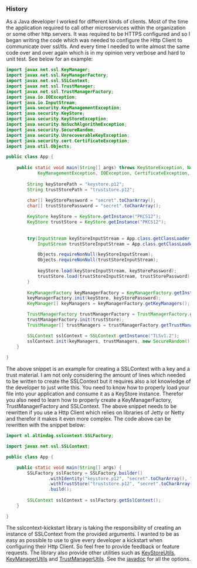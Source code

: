 ### History
As a Java developer I worked for different kinds of clients. Most of the time the application required to call other microservices within the organization or some other http servers. 
It was required to be HTTPS configured and so I began writing the code which was needed to configure the Http Client to communicate over ssl/tls. And every time I needed to write almost the same code over and over again which is in my opinion very verbose and hard to unit test. See below for an example:
```java
import javax.net.ssl.KeyManager;
import javax.net.ssl.KeyManagerFactory;
import javax.net.ssl.SSLContext;
import javax.net.ssl.TrustManager;
import javax.net.ssl.TrustManagerFactory;
import java.io.IOException;
import java.io.InputStream;
import java.security.KeyManagementException;
import java.security.KeyStore;
import java.security.KeyStoreException;
import java.security.NoSuchAlgorithmException;
import java.security.SecureRandom;
import java.security.UnrecoverableKeyException;
import java.security.cert.CertificateException;
import java.util.Objects;

public class App {
    
    public static void main(String[] args) throws KeyStoreException, NoSuchAlgorithmException, 
            KeyManagementException, IOException, CertificateException, UnrecoverableKeyException {
        
        String keyStorePath = "keystore.p12";
        String trustStorePath = "truststore.p12";
        
        char[] keyStorePassword = "secret".toCharArray();
        char[] trustStorePassword = "secret".toCharArray();

        KeyStore keyStore = KeyStore.getInstance("PKCS12");
        KeyStore trustStore = KeyStore.getInstance("PKCS12");
        
        
        try(InputStream keyStoreInputStream = App.class.getClassLoader().getResourceAsStream(keyStorePath);
            InputStream trustStoreInputStream = App.class.getClassLoader().getResourceAsStream(trustStorePath)) {

            Objects.requireNonNull(keyStoreInputStream);
            Objects.requireNonNull(trustStoreInputStream);
            
            keyStore.load(keyStoreInputStream, keyStorePassword);
            trustStore.load(trustStoreInputStream, trustStorePassword);
        }
        
        KeyManagerFactory keyManagerFactory = KeyManagerFactory.getInstance(KeyManagerFactory.getDefaultAlgorithm());
        keyManagerFactory.init(keyStore, keyStorePassword);
        KeyManager[] keyManagers = keyManagerFactory.getKeyManagers();

        TrustManagerFactory trustManagerFactory = TrustManagerFactory.getInstance(TrustManagerFactory.getDefaultAlgorithm());
        trustManagerFactory.init(trustStore);
        TrustManager[] trustManagers = trustManagerFactory.getTrustManagers();

        SSLContext sslContext = SSLContext.getInstance("TLSv1.2");
        sslContext.init(keyManagers, trustManagers, new SecureRandom());
    }
    
}
```
The above snippet is an example for creating a SSLContext with a key and a trust material. I am not only considering the amount of lines which needed to be written to create the SSLContext but it requires also a lot knowledge of the developer to just write this.
You need to know how to properly load your file into your application and consume it as a KeyStore instance. Therefor you also need to learn how to properly create a KeyManagerFactory, TrustManagerFactory and SSLContext. 
The above snippet needs to be rewritten if you use a Http Client which relies on libraries of Jetty or Netty and therefor it makes it even more complex. The code above can be rewritten with the snippet below:
```java
import nl.altindag.sslcontext.SSLFactory;

import javax.net.ssl.SSLContext;

public class App {

    public static void main(String[] args) {
        SSLFactory sslFactory = SSLFactory.builder()
                .withIdentity("keystore.p12", "secret".toCharArray(), "PKCS12")
                .withTrustStore("truststore.p12", "secret".toCharArray(), "PKCS12")
                .build();
        
        SSLContext sslContext = sslFactory.getSslContext();
    }

}
```
The sslcontext-kickstart library is taking the responsibility of creating an instance of SSLContext from the provided arguments. I wanted to be as easy as possible to use to give every developer a kickstart when configuring their Http Client. So feel free to provide feedback or feature requests.
The library also provide other utilities such as [KeyStoreUtils](https://github.com/Hakky54/sslcontext-kickstart/blob/master/sslcontext-kickstart/src/main/java/nl/altindag/sslcontext/util/KeyStoreUtils.java), [KeyManagerUtils](https://github.com/Hakky54/sslcontext-kickstart/blob/master/sslcontext-kickstart/src/main/java/nl/altindag/sslcontext/util/KeyManagerUtils.java) and [TrustManagerUtils](https://github.com/Hakky54/sslcontext-kickstart/blob/master/sslcontext-kickstart/src/main/java/nl/altindag/sslcontext/util/TrustManagerUtils.java). See the [javadoc](https://sslcontext-kickstart.com/apidocs/index.html) for all the options.